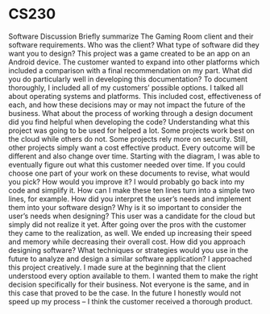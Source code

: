 # CS230
Software Discussion
Briefly summarize The Gaming Room client and their software requirements. Who was the client? What type of software did they want you to design?
This project was a game created to be an app on an Android device. The customer wanted to expand into other platforms which included a comparison with a final recommendation on my part. 
What did you do particularly well in developing this documentation?
To document thoroughly, I included all of my customers’ possible options. I talked all about operating systems and platforms. This included cost, effectiveness of each, and how these decisions may or may not impact the future of the business. 
What about the process of working through a design document did you find helpful when developing the code?
Understanding what this project was going to be used for helped a lot. Some projects work best on the cloud while others do not. Some projects rely more on security. Still, other projects simply want a cost effective product. Every outcome will be different and also change over time. Starting with the diagram, I was able to eventually figure out what this customer needed over time. 
If you could choose one part of your work on these documents to revise, what would you pick? How would you improve it?
I would probably go back into my code and simplify it. How can I make these ten lines turn into a simple two lines, for example. 
How did you interpret the user’s needs and implement them into your software design? Why is it so important to consider the user’s needs when designing? This user was a candidate for the cloud but simply did not realize it yet. After going over the pros with the customer they came to the realization, as well. We ended up increasing their speed and memory while decreasing their overall cost.
How did you approach designing software? What techniques or strategies would you use in the future to analyze and design a similar software application?
I approached this project creatively. I made sure at the beginning that the client understood every option available to them. I wanted them to make the right decision specifically for their business. Not everyone is the same, and in this case that proved to be the case. In the future I honestly would not speed up my process – I think the customer received a thorough product. 

